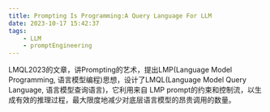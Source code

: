 ```yaml
---
title: Prompting Is Programming:A Query Language For LLM
date: 2023-10-17 15:42:37
tags:
    - LLM
    - promptEngineering
---
```

LMQL2023的文章，讲Prompting的艺术，提出LMP(Language Model Programming, 语言模型编程)思想，设计了LMQL(Language Model Query Language, 语言模型查询语言)，它利用来自 LMP prompt的约束和控制流，以生成有效的推理过程，最大限度地减少对底层语言模型的昂贵调用的数量。
<!-- more -->